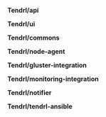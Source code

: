 **Tendrl/api**

**Tendrl/ui**

**Tendrl/commons**

**Tendrl/node-agent**

**Tendrl/gluster-integration**

**Tendrl/monitoring-integration**

**Tendrl/notifier**

**Tendrl/tendrl-ansible**